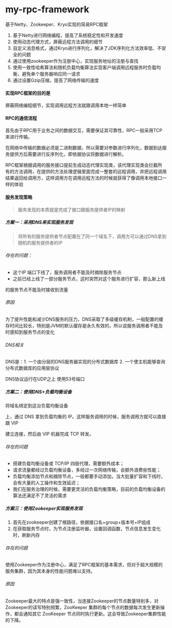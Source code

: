 # my-rpc-framework
基于Netty、Zookeeper、Kryo实现的简易RPC框架
1. 基于Netty进行网络编程，提高了系统稳定性和开发速度 
2. 使用动态代理方式，屏蔽远程方法调用的细节 
3. 自定义消息格式，通过Kryo进行序列化，解决了JDK序列化方法效率低、不安全的问题 
4. 通过使用zookeeper作为注册中心，实现服务地址的注册与查找 
5. 使用一致性哈希算法和随机负载均衡算法实现客户端调用远程服务时负载均衡，避免单个服务器响应同一请求 
6. 通过设置Gzip压缩，提高了网络传输的速度
#### 实现RPC框架的目的是

屏蔽网络编程细节，实现调用远程方法就跟调用本地一样简单

#### RPC的通信流程

首先由于RPC用于业务之间的数据交互，需要保证其可靠性，RPC一般采用TCP来进行传输。

在网络中传输的数据必须是二进制数据，所以需要对参数进行序列化，数据到达服务提供方后需要进行反序列化，即依据协议将数据进行解析。

RPC框架根据调用的服务接口提前生成动态代理实现类，该代理实现类会拦截所有的方法调用，在提供的方法处理逻辑里面完成一整套的远程调用，并把远程调用结果返回给调用方，这样调用方在调用远程方法的时候就获得了像调用本地接口一样的体验

#### 服务发现策略

> 服务发现的本质就是完成了接口跟服务提供者IP的映射

##### 方案一：采用DNS来实现服务发现

> 将所有的服务提供者节点配置在了同一个域名下，调用方可以通过DNS拿到随机的服务提供者的IP

###### 存在的问题：

* 这个IP 端口下线了，服务调用者不能及时摘除服务节点
* 之前已经上线了一部分服务节点，这时突然对这个服务进行扩容，那么新上线

的服务节点不能及时接收到流量

###### 原因

为了提升性能和减少DNS服务的压力，DNS采取了多级缓存机制，一般配置的缓存时间比较长，特别是JVM的默认缓存是永久有效的，所以说服务调用者不能及时感知到服务节点的变化

###### DNS相关

DNS是：1. 一个由分层的DNS服务器实现的分布式数据库 2. 一个使主机能够查询分布式数据库的应用层协议

DNS协议运行在UDP之上 使用53号端口

##### 方案二：使用DNS+负载均衡设备

将域名绑定到这台负载均衡设备

上，通过 DNS 拿到负载均衡的 IP。这样服务调用的时候，服务调用方就可以直接跟 VIP 

建立连接，然后由 VIP 机器完成 TCP 转发。

###### 存在的问题

* 搭建负载均衡设备或 TCP/IP 四层代理，需要额外成本；
* 请求流量都经过负载均衡设备，多经过一次网络传输，会额外浪费些性能；
* 负载均衡添加节点和摘除节点，一般都要手动添加，当大批量扩容和下线时，会有大量的人工操作和生效延迟；
* 我们在服务治理的时候，需要更灵活的负载均衡策略，目前的负载均衡设备的算法还满足不了灵活的需求

##### 方案三：使用Zookeeper实现服务发现

1. 首先在zookeeper创建了根路径，依据接口名+group+版本号+IP组成
2. 在获取服务节点时，为节点注册监听器，设置回调函数，节点信息发生变化时，刷新内存

###### 存在的问题

使用Zookeeper作为注册中心，满足了RPC框架的基本需求，但对于超大规模的服务集群，因为其本身的性能问题难以支持。

###### 原因

Zookeeper最大的特点是强一致性，当连接Zookeeper的节点数量特别多，对Zookeeper的读写特别频繁，ZooKeeper 集群的每个节点的数据每次发生更新操作，都会通知其它 ZooKeeper 节点同时执行更新。这会导致Zookeeper集群性能的下降。
